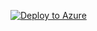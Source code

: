 [![Deploy to Azure](https://aka.ms/deploytoazurebutton)](https://portal.azure.com/#create/Microsoft.Template/uri/https://raw.githubusercontent.com/wanjing1234/container-apps-troubleshooting-labs/blob/main/01_auth/template.json)
